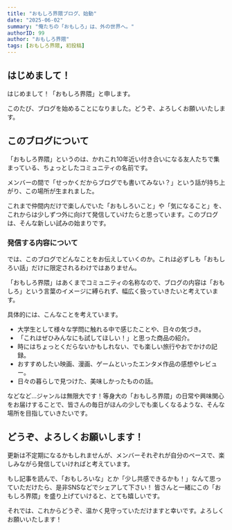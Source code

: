 ```yaml
---
title: "おもしろ界隈ブログ、始動"
date: "2025-06-02"
summary: "俺たちの「おもしろ」は、外の世界へ。"
authorID: 99
author: "おもしろ界隈"
tags: [おもしろ界隈, 初投稿]
---
```


## はじめまして！

はじめまして！「おもしろ界隈」と申します。

このたび、ブログを始めることになりました。どうぞ、よろしくお願いいたします。

## このブログについて

「おもしろ界隈」というのは、かれこれ10年近い付き合いになる友人たちで集まっている、ちょっとしたコミュニティの名前です。

メンバーの間で「せっかくだからブログでも書いてみない？」という話が持ち上がり、この場所が生まれました。

これまで仲間内だけで楽しんでいた「おもしろいこと」や「気になること」を、これからは少しずつ外に向けて発信していけたらと思っています。このブログは、そんな新しい試みの始まりです。

### 発信する内容について

では、このブログでどんなことをお伝えしていくのか。これは必ずしも「おもしろい話」だけに限定されるわけではありません。

「おもしろ界隈」はあくまでコミュニティの名称なので、ブログの内容は「おもしろ」という言葉のイメージに縛られず、幅広く扱っていきたいと考えています。

具体的には、こんなことを考えています。

* 大学生として様々な学問に触れる中で感じたことや、日々の気づき。
* 「これはぜひみんなにも試してほしい！」と思った商品の紹介。
* 時にはちょっとくだらないかもしれない、でも楽しい旅行やおでかけの記録。
* おすすめしたい映画、漫画、ゲームといったエンタメ作品の感想やレビュー。
* 日々の暮らしで見つけた、美味しかったものの話。

などなど…ジャンルは無限大です！等身大の「おもしろ界隈」の日常や興味関心をお届けすることで、皆さんの毎日がほんの少しでも楽しくなるような、そんな場所を目指していきたいです。

## どうぞ、よろしくお願いします！

更新は不定期になるかもしれませんが、メンバーそれぞれが自分のペースで、楽しみながら発信していければと考えています。

もし記事を読んで、「おもしろいな」とか「少し共感できるかも！」なんて思っていただけたら、是非SNSなどでシェアして下さい！
皆さんと一緒にこの「おもしろ界隈」を盛り上げていけると、とても嬉しいです。

それでは、これからどうぞ、温かく見守っていただけますと幸いです。よろしくお願いいたします！
